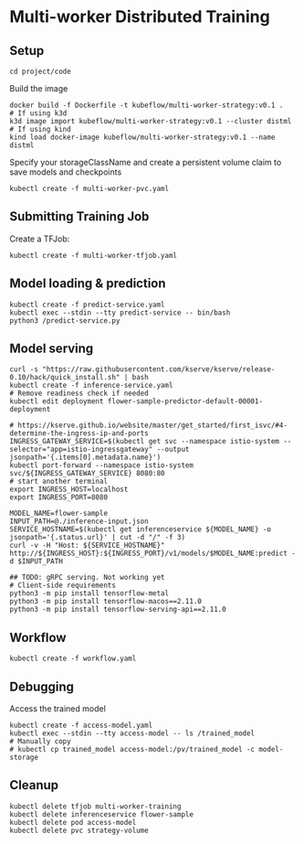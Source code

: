 # Multi-worker Distributed Training

## Setup

```
cd project/code
```

Build the image
```
docker build -f Dockerfile -t kubeflow/multi-worker-strategy:v0.1 .
# If using k3d
k3d image import kubeflow/multi-worker-strategy:v0.1 --cluster distml
# If using kind
kind load docker-image kubeflow/multi-worker-strategy:v0.1 --name distml
```

Specify your storageClassName and create a persistent volume claim to save 
models and checkpoints
```
kubectl create -f multi-worker-pvc.yaml
```

## Submitting Training Job

Create a TFJob:
```
kubectl create -f multi-worker-tfjob.yaml
```

## Model loading & prediction

```
kubectl create -f predict-service.yaml
kubectl exec --stdin --tty predict-service -- bin/bash
python3 /predict-service.py
```

## Model serving

```
curl -s "https://raw.githubusercontent.com/kserve/kserve/release-0.10/hack/quick_install.sh" | bash
kubectl create -f inference-service.yaml
# Remove readiness check if needed
kubectl edit deployment flower-sample-predictor-default-00001-deployment

# https://kserve.github.io/website/master/get_started/first_isvc/#4-determine-the-ingress-ip-and-ports
INGRESS_GATEWAY_SERVICE=$(kubectl get svc --namespace istio-system --selector="app=istio-ingressgateway" --output jsonpath='{.items[0].metadata.name}')
kubectl port-forward --namespace istio-system svc/${INGRESS_GATEWAY_SERVICE} 8080:80
# start another terminal
export INGRESS_HOST=localhost
export INGRESS_PORT=8080

MODEL_NAME=flower-sample                                                                                                      
INPUT_PATH=@./inference-input.json
SERVICE_HOSTNAME=$(kubectl get inferenceservice ${MODEL_NAME} -o jsonpath='{.status.url}' | cut -d "/" -f 3)
curl -v -H "Host: ${SERVICE_HOSTNAME}" http://${INGRESS_HOST}:${INGRESS_PORT}/v1/models/$MODEL_NAME:predict -d $INPUT_PATH

## TODO: gRPC serving. Not working yet
# Client-side requirements
python3 -m pip install tensorflow-metal
python3 -m pip install tensorflow-macos==2.11.0
python3 -m pip install tensorflow-serving-api==2.11.0
```

## Workflow

```
kubectl create -f workflow.yaml
```

## Debugging

Access the trained model
```
kubectl create -f access-model.yaml 
kubectl exec --stdin --tty access-model -- ls /trained_model
# Manually copy
# kubectl cp trained_model access-model:/pv/trained_model -c model-storage
```

## Cleanup

```
kubectl delete tfjob multi-worker-training
kubectl delete inferenceservice flower-sample
kubectl delete pod access-model
kubectl delete pvc strategy-volume
```


